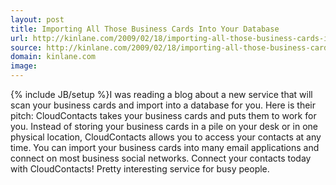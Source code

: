 ```yaml
---
layout: post
title: Importing All Those Business Cards Into Your Database
url: http://kinlane.com/2009/02/18/importing-all-those-business-cards-into-your-database/
source: http://kinlane.com/2009/02/18/importing-all-those-business-cards-into-your-database/
domain: kinlane.com
image: 
---
```

{% include JB/setup %}I was reading a blog about a new service that will scan your business cards and import into a database for you. Here is their pitch: CloudContacts takes your business cards and puts them to work for you. Instead of storing your business cards in a pile on your desk or in one physical location, CloudContacts allows you to access your contacts at any time. You can import your business cards into many email applications and connect on most business social networks. Connect your contacts today with CloudContacts! Pretty interesting service for busy people.